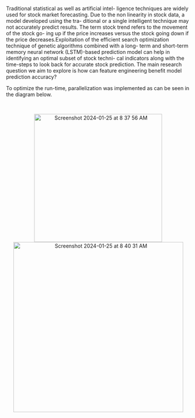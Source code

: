 Traditional statistical as well as artificial intel-
ligence techniques are widely used for stock
market forecasting. Due to the non linearity
in stock data, a model developed using the tra-
ditional or a single intelligent technique may
not accurately predict results. The term stock
trend refers to the movement of the stock go-
ing up if the price increases versus the stock
going down if the price decreases.Exploitation
of the efficient search optimization technique
of genetic algorithms combined with a long-
term and short-term memory neural network
(LSTM)-based prediction model can help in
identifying an optimal subset of stock techni-
cal indicators along with the time-steps to look
back for accurate stock prediction. The main
research question we aim to explore is how can
feature engineering benefit model prediction accuracy?

To optimize the run-time, parallelization was implemented as can be seen in the diagram below.


</br>

<p align="center">
 <img  width="350" alt="Screenshot 2024-01-25 at 8 37 56 AM" src="https://github.com/guptaru1/StockPrediction/assets/50961619/ffc507ef-742d-4eff-8ae1-9b7005d684f3">
  <img align="center" left = "100px" width="465" alt="Screenshot 2024-01-25 at 8 40 31 AM" src="https://github.com/guptaru1/StockPrediction/assets/50961619/7b846a6c-6904-4d12-8405-4ae7be0d730d">
</p>

